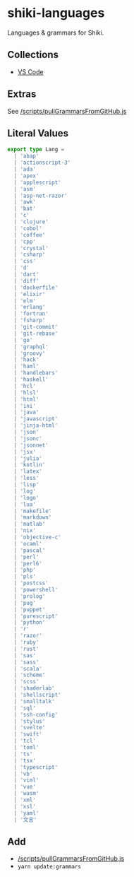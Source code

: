 # shiki-languages

Languages & grammars for Shiki.

## Collections

- [VS Code](https://github.com/microsoft/vscode)

## Extras

See [/scripts/pullGrammarsFromGitHub.js](/scripts/pullGrammarsFromGitHub.js)

## Literal Values

```ts
export type Lang =
  | 'abap'
  | 'actionscript-3'
  | 'ada'
  | 'apex'
  | 'applescript'
  | 'asm'
  | 'asp-net-razor'
  | 'awk'
  | 'bat'
  | 'c'
  | 'clojure'
  | 'cobol'
  | 'coffee'
  | 'cpp'
  | 'crystal'
  | 'csharp'
  | 'css'
  | 'd'
  | 'dart'
  | 'diff'
  | 'dockerfile'
  | 'elixir'
  | 'elm'
  | 'erlang'
  | 'fortran'
  | 'fsharp'
  | 'git-commit'
  | 'git-rebase'
  | 'go'
  | 'graphql'
  | 'groovy'
  | 'hack'
  | 'haml'
  | 'handlebars'
  | 'haskell'
  | 'hcl'
  | 'hlsl'
  | 'html'
  | 'ini'
  | 'java'
  | 'javascript'
  | 'jinja-html'
  | 'json'
  | 'jsonc'
  | 'jsonnet'
  | 'jsx'
  | 'julia'
  | 'kotlin'
  | 'latex'
  | 'less'
  | 'lisp'
  | 'log'
  | 'logo'
  | 'lua'
  | 'makefile'
  | 'markdown'
  | 'matlab'
  | 'nix'
  | 'objective-c'
  | 'ocaml'
  | 'pascal'
  | 'perl'
  | 'perl6'
  | 'php'
  | 'pls'
  | 'postcss'
  | 'powershell'
  | 'prolog'
  | 'pug'
  | 'puppet'
  | 'purescript'
  | 'python'
  | 'r'
  | 'razor'
  | 'ruby'
  | 'rust'
  | 'sas'
  | 'sass'
  | 'scala'
  | 'scheme'
  | 'scss'
  | 'shaderlab'
  | 'shellscript'
  | 'smalltalk'
  | 'sql'
  | 'ssh-config'
  | 'stylus'
  | 'svelte'
  | 'swift'
  | 'tcl'
  | 'toml'
  | 'ts'
  | 'tsx'
  | 'typescript'
  | 'vb'
  | 'viml'
  | 'vue'
  | 'wasm'
  | 'xml'
  | 'xsl'
  | 'yaml'
  | '文言'
```

## Add

- [/scripts/pullGrammarsFromGitHub.js](/scripts/pullGrammarsFromGitHub.js)
- `yarn update:grammars`